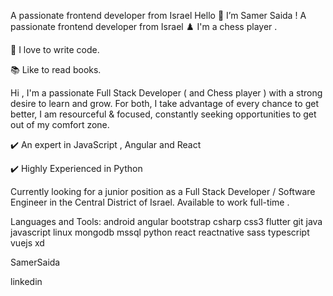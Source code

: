 A passionate frontend developer from Israel
Hello 👋 I’m Samer Saida !
A passionate frontend developer from Israel
♟️ I'm a chess player .

💪 I love to write code.

📚 Like to read books.

Hi , I'm a passionate Full Stack Developer ( and Chess player ) with a strong desire to learn and grow. For both, I take advantage of every chance to get better, I am resourceful & focused, constantly seeking opportunities to get out of my comfort zone.

✔️ An expert in JavaScript , Angular and React

✔️ Highly Experienced in Python

Currently looking for a junior position as a Full Stack Developer / Software Engineer in the Central District of Israel. Available to work full-time .

Languages and Tools:
android angular bootstrap csharp css3 flutter git java javascript linux mongodb mssql python react reactnative sass typescript vuejs xd

SamerSaida

linkedin
